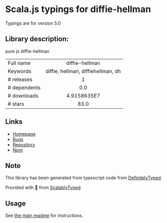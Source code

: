 
# Scala.js typings for diffie-hellman

Typings are for version 5.0

## Library description:
pure js diffie-hellman

|                    |                 |
| ------------------ | :-------------: |
| Full name          | diffie-hellman |
| Keywords           | diffie, hellman, diffiehellman, dh |
| # releases         | 1 |
| # dependents       | 0.0 |
| # downloads        | 4.9158635E7 |
| # stars            | 83.0 |

## Links
- [Homepage](https://github.com/crypto-browserify/diffie-hellman)
- [Bugs](https://github.com/crypto-browserify/diffie-hellman/issues)
- [Repository](https://github.com/crypto-browserify/diffie-hellman)
- [Npm](https://www.npmjs.com/package/diffie-hellman)
    


## Note
This library has been generated from typescript code from [DefinitelyTyped](https://definitelytyped.org).

Provided with :purple_heart: from [ScalablyTyped](https://github.com/oyvindberg/ScalablyTyped)

## Usage
See [the main readme](../../readme.md) for instructions.


